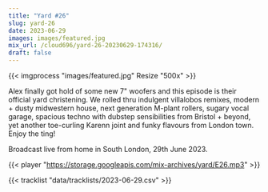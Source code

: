 ```yaml
---
title: "Yard #26"
slug: yard-26
date: 2023-06-29
images: images/featured.jpg
mix_url: /cloud696/yard-26-20230629-174316/
draft: false
---
```


{{< imgprocess "images/featured.jpg" Resize "500x" >}}

Alex finally got hold of some new 7" woofers and this episode is their official yard christening. We rolled thru indulgent villalobos remixes, modern + dusty midwestern house, next generation M-plant rollers, sugary vocal garage, spacious techno with dubstep sensibilities from Bristol + beyond, yet another toe-curling Karenn joint and funky flavours from London town.
Enjoy the ting!

Broadcast live from home in South London, 29th June 2023.

{{< player "https://storage.googleapis.com/mix-archives/yard/E26.mp3" >}}

{{< tracklist "data/tracklists/2023-06-29.csv" >}}
